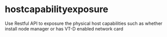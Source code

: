 hostcapabilityexposure
======================

Use Restful API to exposure the physical host capabilities such as whether install node manager or has VT-D enabled  network card